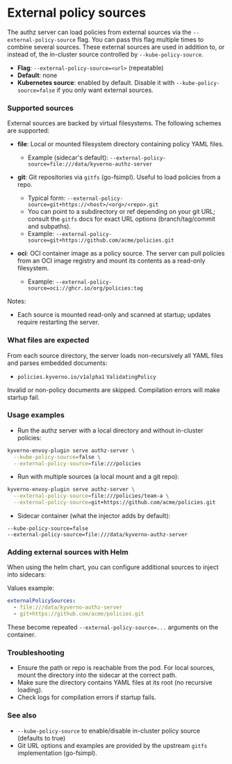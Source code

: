 # External policy sources

The authz server can load policies from external sources via the `--external-policy-source` flag. You can pass this flag multiple times to combine several sources. These external sources are used in addition to, or instead of, the in-cluster source controlled by `--kube-policy-source`.

- **Flag**: `--external-policy-source=<url>` (repeatable)
- **Default**: none
- **Kubernetes source**: enabled by default. Disable it with `--kube-policy-source=false` if you only want external sources.

### Supported sources
External sources are backed by virtual filesystems. The following schemes are supported:

- **file**: Local or mounted filesystem directory containing policy YAML files.
  - Example (sidecar's default): `--external-policy-source=file:///data/kyverno-authz-server`

- **git**: Git repositories via `gitfs` (go-fsimpl). Useful to load policies from a repo.
  - Typical form: `--external-policy-source=git+https://<host>/<org>/<repo>.git`
  - You can point to a subdirectory or ref depending on your git URL; consult the `gitfs` docs for exact URL options (branch/tag/commit and subpaths).
  - Example: `--external-policy-source=git+https://github.com/acme/policies.git`

- **oci**: OCI container image as a policy source. The server can pull policies from an OCI image registry and mount its contents as a read-only filesystem.
  - Example: `--external-policy-source=oci://ghcr.io/org/policies:tag`


Notes:
- Each source is mounted read-only and scanned at startup; updates require restarting the server. 

### What files are expected
From each source directory, the server loads non-recursively all YAML files and parses embedded documents:
- `policies.kyverno.io/v1alpha1` `ValidatingPolicy`

Invalid or non-policy documents are skipped. Compilation errors will make startup fail.

### Usage examples

- Run the authz server with a local directory and without in-cluster policies:
```bash
kyverno-envoy-plugin serve authz-server \
  --kube-policy-source=false \
  --external-policy-source=file:///policies
```

- Run with multiple sources (a local mount and a git repo):
```bash
kyverno-envoy-plugin serve authz-server \
  --external-policy-source=file:///policies/team-a \
  --external-policy-source=git+https://github.com/acme/policies.git
```

- Sidecar container (what the injector adds by default):
```text
--kube-policy-source=false
--external-policy-source=file:///data/kyverno-authz-server
```

### Adding external sources with Helm
When using the helm chart, you can configure additional sources to inject into sidecars:

Values example:
```yaml
externalPolicySources:
  - file:///data/kyverno-authz-server
  - git+https://github.com/acme/policies.git
```

These become repeated `--external-policy-source=...` arguments on the container.

### Troubleshooting
- Ensure the path or repo is reachable from the pod. For local sources, mount the directory into the sidecar at the correct path.
- Make sure the directory contains YAML files at its root (no recursive loading).
- Check logs for compilation errors if startup fails.

### See also
- `--kube-policy-source` to enable/disable in-cluster policy source (defaults to true)
- Git URL options and examples are provided by the upstream `gitfs` implementation (go-fsimpl).
